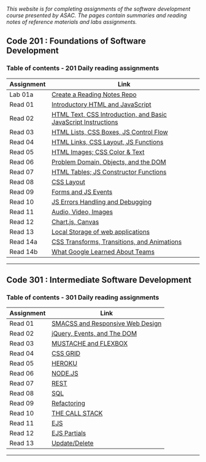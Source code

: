 


*This website is for completing assignments of the software development course presented by ASAC. The pages contain summaries and reading notes of reference materials and labs assignments.*

## Code 201 : Foundations of Software Development

### Table of contents - 201 Daily reading assignments

|           Assignment                  |                                         Link                                                |
|---------------------------------------|---------------------------------------------------------------------------------------------|
|         Lab 01a            | [Create a Reading Notes Repo](https://daliaabdelghani.github.io/reading-notes/)             |
|         Read 01             | [Introductory HTML and JavaScript](https://daliaabdelghani.github.io/reading-notes/class-01)|
|        Read 02             | [HTML Text, CSS Introduction, and Basic JavaScript Instructions](https://daliaabdelghani.github.io/reading-notes/class-02)|                                                 |
|        Read 03             | [HTML Lists, CSS Boxes, JS Control Flow](https://daliaabdelghani.github.io/reading-notes/read-03)                                                 |
|        Read 04  | [HTML Links, CSS Layout, JS Functions](https://daliaabdelghani.github.io/reading-notes/code201-read-04)                                                 |
|        Read 05                   | [HTML Images; CSS Color & Text](https://daliaabdelghani.github.io/reading-notes/code201-read-05)                                                 |
|        Read 06                   |[Problem Domain, Objects, and the DOM](https://daliaabdelghani.github.io/reading-notes/class6-read06)                                                |
|         Read 07                   |  [HTML Tables; JS Constructor Functions](https://daliaabdelghani.github.io/reading-notes/code201d16-read07)                                                 |
|         Read 08                   | [CSS Layout](https://daliaabdelghani.github.io/reading-notes/code201d16-read08)                                                |
|        Read 09                   |  [Forms and JS Events](https://daliaabdelghani.github.io/reading-notes/code201-read09)                                                 |
|        Read 10                  |  [JS Errors Handling and Debugging](https://daliaabdelghani.github.io/reading-notes/code201d16-read10)                                                 |
|        Read 11                  |  [Audio, Video, Images](https://daliaabdelghani.github.io/reading-notes/code201d16-read11)                                                  |
|        Read 12                  |  [Chart.js, Canvas](https://daliaabdelghani.github.io/reading-notes/code201d16-read12)                                                |
|        Read 13                  |  [Local Storage of web applications](https://daliaabdelghani.github.io/reading-notes/code201d16-read13)                                                |
|        Read 14a                  | [CSS Transforms, Transitions, and Animations](https://daliaabdelghani.github.io/reading-notes/code201d16-read14a)                                                  |
|        Read 14b                  |  [What Google Learned About Teams](https://daliaabdelghani.github.io/reading-notes/code201d16-read14b)                                                 |


----------------------------------------------------------------------------------------------------------------------------------------

## Code 301 : Intermediate Software Development

### Table of contents - 301 Daily reading assignments

|           Assignment       |                                         Link                                                      |
|----------------------------|---------------------------------------------------------------------------------------------------|
|        Read 01             | [SMACSS and Responsive Web Design](https://daliaabdelghani.github.io/reading-notes/code301read01) |
|        Read 02             | [jQuery, Events, and The DOM](https://daliaabdelghani.github.io/reading-notes/code301read02)      |
|        Read 03             | [MUSTACHE and FLEXBOX](https://daliaabdelghani.github.io/reading-notes/code301read03)             |
|        Read 04             | [CSS GRID](https://daliaabdelghani.github.io/reading-notes/code301read04)                         |
|        Read 05             | [HEROKU](https://daliaabdelghani.github.io/reading-notes/code301read05)                           |
|        Read 06             | [NODE.JS](https://daliaabdelghani.github.io/reading-notes/code301read06)                          |
|        Read 07             | [REST](https://daliaabdelghani.github.io/reading-notes/code301read7)                              |
|        Read 08             | [SQL](https://daliaabdelghani.github.io/reading-notes/code301read08)                              |
|        Read 09             | [Refactoring](https://daliaabdelghani.github.io/reading-notes/code301read09)                      | 
|        Read 10             | [THE CALL STACK](https://daliaabdelghani.github.io/reading-notes/code301read10)                   | 
|        Read 11             | [EJS](https://daliaabdelghani.github.io/reading-notes/code301read11)                              |
|        Read 12             | [EJS Partials](https://daliaabdelghani.github.io/reading-notes/code301read12)                     |
|        Read 13             | [Update/Delete](https://daliaabdelghani.github.io/reading-notes/code301read13)                    |
-----------------------------------------------------------------------------------------------------------------------------------------


